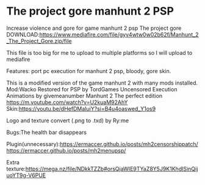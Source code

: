 # The project gore manhunt 2 PSP
Increase violence and gore for game manhunt 2 psp
The project gore 
DOWNLOAD:https://www.mediafire.com/file/gyv4wtw0w02b62f/Manhunt_2_The_Project_Gore.zip/file

This file is too big for me to upload to multiple platforms so I will upload to mediafire

Features: port pc execution for manhunt 2 psp, bloody, gore skin. 

This is a modified version of the game manhunt 2 with many mods installed. 
Mod:Wacko Restored for PSP
by TordGames
Uncensored Execution Animations
by givemeanumber
Manhunt 2 The perfect edition https://m.youtube.com/watch?v=U2kuaM92AhY
Skin:https://youtu.be/dHefDMaIuiY?si=B4u4oaswed_Y1os9

Logo and texture convert (.png to .txd) by Ry:me

Bugs:The health bar disappears

Plugin(unnecessary):https://ermaccer.github.io/posts/mh2censorshippatch/
https://ermaccer.github.io/posts/mh2menupsp/

Extra texture:https://mega.nz/file/NDkkTZZb#orsQjaWIE9TYaZ8Y5J9K1KhdISinQijuoYT9g-V6PUE

